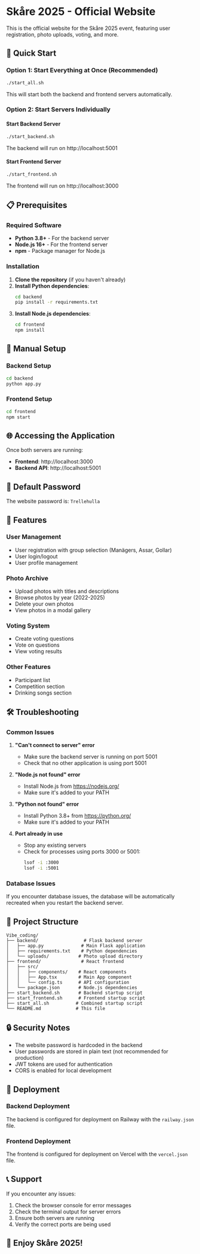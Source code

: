 # Skåre 2025 - Official Website

This is the official website for the Skåre 2025 event, featuring user registration, photo uploads, voting, and more.

## 🚀 Quick Start

### Option 1: Start Everything at Once (Recommended)
```bash
./start_all.sh
```

This will start both the backend and frontend servers automatically.

### Option 2: Start Servers Individually

#### Start Backend Server
```bash
./start_backend.sh
```
The backend will run on http://localhost:5001

#### Start Frontend Server
```bash
./start_frontend.sh
```
The frontend will run on http://localhost:3000

## 📋 Prerequisites

### Required Software
- **Python 3.8+** - For the backend server
- **Node.js 16+** - For the frontend server
- **npm** - Package manager for Node.js

### Installation

1. **Clone the repository** (if you haven't already)
2. **Install Python dependencies**:
   ```bash
   cd backend
   pip install -r requirements.txt
   ```
3. **Install Node.js dependencies**:
   ```bash
   cd frontend
   npm install
   ```

## 🔧 Manual Setup

### Backend Setup
```bash
cd backend
python app.py
```

### Frontend Setup
```bash
cd frontend
npm start
```

## 🌐 Accessing the Application

Once both servers are running:
- **Frontend**: http://localhost:3000
- **Backend API**: http://localhost:5001

## 🔑 Default Password

The website password is: `Trellehulla`

## 📸 Features

### User Management
- User registration with group selection (Manägers, Assar, Gollar)
- User login/logout
- User profile management

### Photo Archive
- Upload photos with titles and descriptions
- Browse photos by year (2022-2025)
- Delete your own photos
- View photos in a modal gallery

### Voting System
- Create voting questions
- Vote on questions
- View voting results

### Other Features
- Participant list
- Competition section
- Drinking songs section

## 🛠️ Troubleshooting

### Common Issues

1. **"Can't connect to server" error**
   - Make sure the backend server is running on port 5001
   - Check that no other application is using port 5001

2. **"Node.js not found" error**
   - Install Node.js from https://nodejs.org/
   - Make sure it's added to your PATH

3. **"Python not found" error**
   - Install Python 3.8+ from https://python.org/
   - Make sure it's added to your PATH

4. **Port already in use**
   - Stop any existing servers
   - Check for processes using ports 3000 or 5001:
     ```bash
     lsof -i :3000
     lsof -i :5001
     ```

### Database Issues
If you encounter database issues, the database will be automatically recreated when you restart the backend server.

## 📁 Project Structure

```
Vibe_coding/
├── backend/                 # Flask backend server
│   ├── app.py              # Main Flask application
│   ├── requirements.txt    # Python dependencies
│   └── uploads/           # Photo upload directory
├── frontend/               # React frontend
│   ├── src/
│   │   ├── components/    # React components
│   │   ├── App.tsx        # Main App component
│   │   └── config.ts      # API configuration
│   └── package.json       # Node.js dependencies
├── start_backend.sh       # Backend startup script
├── start_frontend.sh      # Frontend startup script
├── start_all.sh          # Combined startup script
└── README.md             # This file
```

## 🔒 Security Notes

- The website password is hardcoded in the backend
- User passwords are stored in plain text (not recommended for production)
- JWT tokens are used for authentication
- CORS is enabled for local development

## 🚀 Deployment

### Backend Deployment
The backend is configured for deployment on Railway with the `railway.json` file.

### Frontend Deployment
The frontend is configured for deployment on Vercel with the `vercel.json` file.

## 📞 Support

If you encounter any issues:
1. Check the browser console for error messages
2. Check the terminal output for server errors
3. Ensure both servers are running
4. Verify the correct ports are being used

## 🎉 Enjoy Skåre 2025! 